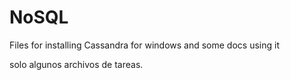 # NoSQL
Files for installing Cassandra for windows and some docs using it

solo algunos archivos de tareas. 
